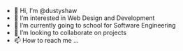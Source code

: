 - 👋 Hi, I’m @dustyshaw
- 👀 I’m interested in Web Design and Development
- 🌱 I’m currently going to school for Software Engineering
- 💞️ I’m looking to collaborate on projects
- 📫 How to reach me ...

<!---
dustyshaw/dustyshaw is a ✨ special ✨ repository because its `README.md` (this file) appears on your GitHub profile.
You can click the Preview link to take a look at your changes.
--->
